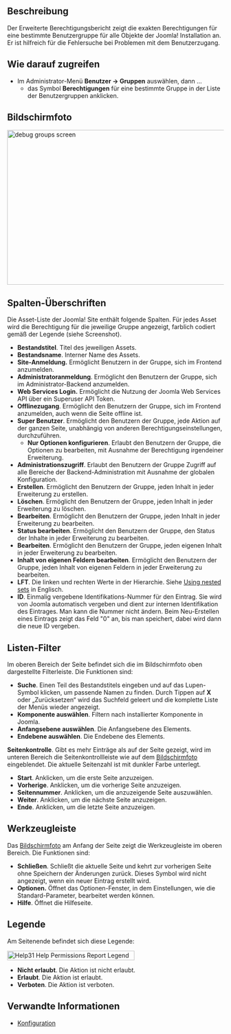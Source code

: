 <!-- Filename: Help4.x:Permissions_for_Group / Display title: Berechtigungen für Gruppen -->

## Beschreibung

Der Erweiterte Berechtigungsbericht zeigt die exakten Berechtigungen für
eine bestimmte Benutzergruppe für alle Objekte der Joomla! Installation
an. Er ist hilfreich für die Fehlersuche bei Problemen mit dem
Benutzerzugang.

## Wie darauf zugreifen

- Im Administrator-Menü **Benutzer → Gruppen** auswählen, dann ...
  - das Symbol **Berechtigungen** für eine bestimmte Gruppe in der Liste
    der Benutzergruppen anklicken.

## Bildschirmfoto

<img
src="https://docs.joomla.org/images/thumb/1/18/Help-4x-debug_groups-screen-de.png/800px-Help-4x-debug_groups-screen-de.png"
decoding="async"
srcset="https://docs.joomla.org/images/thumb/1/18/Help-4x-debug_groups-screen-de.png/1200px-Help-4x-debug_groups-screen-de.png 1.5x, https://docs.joomla.org/images/thumb/1/18/Help-4x-debug_groups-screen-de.png/1600px-Help-4x-debug_groups-screen-de.png 2x"
data-file-width="2182" data-file-height="980" width="800" height="359"
alt="debug groups screen" />

## Spalten-Überschriften

Die Asset-Liste der Joomla! Site enthält folgende Spalten. Für jedes
Asset wird die Berechtigung für die jeweilige Gruppe angezeigt, farblich
codiert gemäß der Legende (siehe Screenshot).

- **Bestandstitel**. Titel des jeweiligen Assets.
- **Bestandsname**. Interner Name des Assets.
- **Site-Anmeldung.** Ermöglicht Benutzern in der Gruppe, sich im
  Frontend anzumelden.
- **Administratoranmeldung**. Ermöglicht den Benutzern der Gruppe, sich
  im Administrator-Backend anzumelden.
- **Web Services Login.** Ermöglicht die Nutzung der Joomla Web Services
  API über ein Superuser API Token.
- **Offlinezugang**. Ermöglicht den Benutzern der Gruppe, sich im
  Frontend anzumelden, auch wenn die Seite offline ist.
- **Super Benutzer**. Ermöglicht den Benutzern der Gruppe, jede Aktion
  auf der ganzen Seite, unabhängig von anderen
  Berechtigungseinstellungen, durchzuführen.
  - **Nur Optionen konfigurieren**. Erlaubt den Benutzern der Gruppe,
    die Optionen zu bearbeiten, mit Ausnahme der Berechtigung
    irgendeiner Erweiterung.
- **Administrationszugriff**. Erlaubt den Benutzern der Gruppe Zugriff
  auf alle Bereiche der Backend-Administration mit Ausnahme der globalen
  Konfiguration.
- **Erstellen**. Ermöglicht den Benutzern der Gruppe, jeden Inhalt in
  jeder Erweiterung zu erstellen.
- **Löschen**. Ermöglicht den Benutzern der Gruppe, jeden Inhalt in
  jeder Erweiterung zu löschen.
- **Bearbeiten**. Ermöglicht den Benutzern der Gruppe, jeden Inhalt in
  jeder Erweiterung zu bearbeiten.
- **Status bearbeiten**. Ermöglicht den Benutzern der Gruppe, den Status
  der Inhalte in jeder Erweiterung zu bearbeiten.
- **Bearbeiten**. Ermöglicht den Benutzern der Gruppe, jeden eigenen
  Inhalt in jeder Erweiterung zu bearbeiten.
- **Inhalt von eigenen Feldern bearbeiten**. Ermöglicht den Benutzern
  der Gruppe, jeden Inhalt von eigenen Feldern in jeder Erweiterung zu
  bearbeiten.
- **LFT**. Die linken und rechten Werte in der Hierarchie. Siehe [Using
  nested
  sets](https://docs.joomla.org/Using_nested_sets "Using nested sets")
  in Englisch.
- **ID**. Einmalig vergebene Identifikations-Nummer für den Eintrag. Sie
  wird von Joomla automatisch vergeben und dient zur internen
  Identifikation des Eintrages. Man kann die Nummer nicht ändern. Beim
  Neu-Erstellen eines Eintrags zeigt das Feld "0" an, bis man speichert,
  dabei wird dann die neue ID vergeben.

## Listen-Filter

Im oberen Bereich der Seite befindet sich die im Bildschirmfoto oben
dargestellte Filterleiste. Die Funktionen sind:

- **Suche**. Einen Teil des Bestandstitels eingeben und auf das
  Lupen-Symbol klicken, um passende Namen zu finden. Durch Tippen auf
  **X** oder „Zurücksetzen“ wird das Suchfeld geleert und die komplette
  Liste der Menüs wieder angezeigt.
- **Komponente auswählen**. Filtern nach installierter Komponente in
  Joomla.
- **Anfangsebene auswählen**. Die Anfangsebene des Elements.
- **Endebene auswählen**. Die Endebene des Elements.

**Seitenkontrolle**. Gibt es mehr Einträge als auf der Seite gezeigt,
wird im unteren Bereich die Seitenkontrollleiste wie auf dem
[Bildschirmfoto](#screenshot) eingeblendet. Die aktuelle Seitenzahl ist
mit dunkler Farbe unterlegt.

- **Start**. Anklicken, um die erste Seite anzuzeigen.
- **Vorherige**. Anklicken, um die vorherige Seite anzuzeigen.
- **Seitennummer**. Anklicken, um die anzuzeigende Seite auszuwählen.
- **Weiter**. Anklicken, um die nächste Seite anzuzeigen.
- **Ende**. Anklicken, um die letzte Seite anzuzeigen.

## Werkzeugleiste

Das [Bildschirmfoto](#Bildschirmfoto) am Anfang der Seite zeigt die
Werkzeugleiste im oberen Bereich. Die Funktionen sind:

- **Schließen**. Schließt die aktuelle Seite und kehrt zur vorherigen
  Seite ohne Speichern der Änderungen zurück. Dieses Symbol wird nicht
  angezeigt, wenn ein neuer Eintrag erstellt wird.
- **Optionen.** Öffnet das Optionen-Fenster, in dem Einstellungen, wie
  die Standard-Parameter, bearbeitet werden können.
- **Hilfe**. Öffnet die Hilfeseite.

## Legende

Am Seitenende befindet sich diese Legende:

<img
src="https://docs.joomla.org/images/4/4a/Help31-Help-Permissions-Report-Legend-de.png"
decoding="async" data-file-width="296" data-file-height="22" width="296"
height="22" alt="Help31 Help Permissions Report Legend de.png" />

- **Nicht erlaubt**. Die Aktion ist nicht erlaubt.
- **Erlaubt**. Die Aktion ist erlaubt.
- **Verboten**. Die Aktion ist verboten.

## Verwandte Informationen

- [Konfiguration](https://docs.joomla.org/Help4.x:Site_Global_Configuration/de "Help4.x:Site Global Configuration/de")
